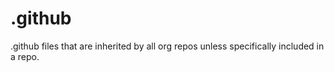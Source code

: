 # .github

.github files that are inherited by all org repos unless specifically included in a repo.
